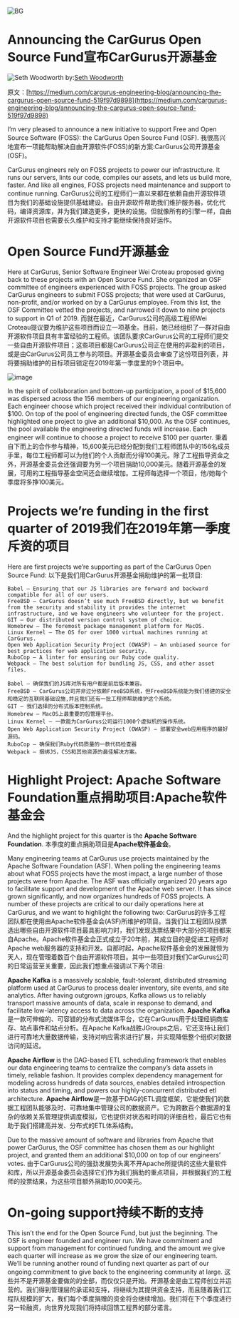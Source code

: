 ![BG](https://cdn-images-1.medium.com/max/1600/1*2ZQvt3M72k6t6TAi1SHjPQ.jpeg)
# Announcing the CarGurus Open Source Fund宣布CarGurus开源基金

![Seth Woodworth](https://cdn-images-1.medium.com/fit/c/100/100/0*IqfAInZtWk20Q_u_.jpg)
by:[Seth Woodworth](https://medium.com/@seth.woodworth)

原文：[https://medium.com/cargurus-engineering-blog/announcing-the-cargurus-open-source-fund-519f97d9898](https://medium.com/cargurus-engineering-blog/announcing-the-cargurus-open-source-fund-519f97d9898)

I’m very pleased to announce a new initiative to support Free and Open Source Software (FOSS): the CarGurus Open Source Fund (OSF).
我很高兴地宣布一项能帮助解决自由开源软件(FOSS)的新方案:CarGurus公司开源基金(OSF)。

CarGurus engineers rely on FOSS projects to power our infrastructure. It runs our servers, lints our code, compiles our assets, and lets us build more, faster. And like all engines, FOSS projects need maintenance and support to continue running.
CarGurus公司的工程师们一直以来都在依赖自由开源软件项目为我们的基础设施提供基础建设。自由开源软件帮助我们维护服务器，优化代码，编译资源库，并为我们建造更多，更快的设施。但就像所有的引擎一样，自由开源软件项目也需要长久维护和支持才能继续保持良好运作。

# Open Source Fund开源基金

Here at CarGurus, Senior Software Engineer Wei Croteau proposed giving back to these projects with an Open Source Fund. She organized an OSF committee of engineers experienced with FOSS projects. The group asked CarGurus engineers to submit FOSS projects; that were used at CarGurus, non-profit, and/or worked on by a CarGurus employee. From this list, the OSF Committee vetted the projects, and narrowed it down to nine projects to support in Q1 of 2019.
而就在最近，CarGurus公司的高级工程师Wei Croteau提议要为维护这些项目而设立一项基金。目前，她已经组织了一群对自由开源软件项目具有丰富经验的工程师。该团队要求CarGurus公司的工程师们提交一些自由开源软件项目；这些项目都是CarGurus公司正在使用的非盈利的项目，或是由CarGurus公司员工参与的项目。开源基金委员会审查了这份项目列表，并将要捐助维护的目标项目锁定在2019年第一季度里的9个项目中。

![image](https://cdn-images-1.medium.com/max/1200/1*WxuD-182jc7KC4a8299yzA.jpeg)

In the spirit of collaboration and bottom-up participation, a pool of $15,600 was dispersed across the 156 members of our engineering organization. Each engineer choose which project received their individual contribution of $100. On top of the pool of engineering directed funds, the OSF committee highlighted one project to give an additional $10,000. As the OSF continues, the pool available the engineering directed funds will increase. Each engineer will continue to choose a project to receive $100 per quarter.
秉着自下而上的合作参与精神，15,600美元已经分配到我们工程师团队中的156名成员手里，每位工程师都可以为他们的个人贡献而分得100美元。除了工程指导资金之外，开源基金委员会还强调要为另一个项目捐助10,000美元。随着开源基金的发展，可用的工程指导基金空间还会继续增加。工程师每选择一个项目，他/她每个季度将多挣100美元。

# Projects we’re funding in the first quarter of 2019我们在2019年第一季度斥资的项目

Here are first projects we’re supporting as part of the CarGurus Open Source Fund:
以下是我们用CarGurus开源基金捐助维护的第一批项目:

    Babel — Ensuring that our JS libraries are forward and backward compatible for all of our users.
    FreeBSD — CarGurus doesn’t use much FreeBSD directly, but we benefit from the security and stability it provides the internet infrastructure, and we have engineers who volunteer for the project.
    GIT — Our distributed version control system of choice.
    Homebrew — The foremost package management platform for MacOS.
    Linux Kernel — The OS for over 1000 virtual machines running at CarGurus.
    Open Web Application Security Project (OWASP) — An unbiased source for best practices for web application security.
    RuboCop — A linter for ensuring our Ruby code quality.
    Webpack — The best solution for bundling JS, CSS, and other asset files.

    Babel — 确保我们的JS库对所有用户都是前后版本兼容。
    FreeBSD — CarGurus公司并非过分依赖FreeBSD系统，但FreeBSD系统能为我们搭建的安全和稳定的互联网基础设施,并且我们还有一批工程师帮助维护这个系统。
    GIT — 我们选择的分布式版本控制系统。
    Homebrew — MacOS上最重要的包管理平台。
    Linux Kernel — 一款能为CarGurus公司运行1000个虚拟机的操作系统。
    Open Web Application Security Project (OWASP) — 部署安全web应用程序的最好源码。
    RuboCop — 确保我们Ruby代码质量的一款代码检查器
    Webpack — 捆绑JS，CSS和其他资源的最佳解决方案。

# Highlight Project: Apache Software Foundation重点捐助项目:Apache软件基金会

And the highlight project for this quarter is the **Apache Software Foundation**.
本季度的重点捐助项目是**Apache软件基金会**。

Many engineering teams at CarGurus use projects maintained by the Apache Software Foundation (ASF). When polling the engineering teams about what FOSS projects have the most impact, a large number of those projects were from Apache. The ASF was officially organized 20 years ago to facilitate support and development of the Apache web server. It has since grown significantly, and now organizes hundreds of FOSS projects. A number of these projects are critical to our daily operations here at CarGurus, and we want to highlight the following two:
CarGurus的许多工程团队都在使用由Apache软件基金会(ASF)所维护的项目。当我们让工程团队投票选出哪些自由开源软件项目最具影响力时，我们发现选票结果中大部分的项目都来自Apache。Apache软件基金会正式成立于20年前，其成立目的是促进工程师对Apache web服务器的支持和开发。自那时起，Apache软件基金会的发展就惊为天人，现在管理着数百个自由开源软件项目。其中一些项目对我们CarGurus公司的日常运营至关重要，因此我们想重点强调以下两个项目:

**Apache Kafka** is a massively scalable, fault-tolerant, distributed streaming platform used at CarGurus to process dealer inventory, site events, and site analytics. After having outgrown jgroups, Kafka allows us to reliably transport massive amounts of data, scale in response to demand, and facilitate low-latency access to data across the organization.
**Apache Kafka**是一款可伸缩的、可容错的分布式流媒体平台，它在CarGurus用于处理经销商库存、站点事件和站点分析。在Apache Kafka战胜JGroups之后，它还支持让我们进行可靠地大量数据传输，支持对响应需求进行扩展，并实现降低整个组织对数据访问的延迟。

**Apache Airflow** is the DAG-based ETL scheduling framework that enables our data engineering teams to centralize the company’s data assets in timely, reliable fashion. It provides complex dependency management for modeling across hundreds of data sources, enables detailed introspection into status and timing, and powers our highly-concurrent distributed etl architecture.
**Apache Airflow**是一款基于DAG的ETL调度框架，它能使我们的数据工程团队能够及时、可靠地集中管理公司的数据资产。它为跨数百个数据源的复杂的依赖关系管理提供调度模拟，它也提供对状态和时间的详细自检，最后它也有助于我们搭建高并发、分布式的ETL体系结构。

Due to the massive amount of software and libraries from Apache that power CarGurus, the OSF committee has chosen them as our highlight project, and granted them an additional $10,000 on top of our engineers’ votes.
由于CarGurus公司的强劲发展势头离不开Apache所提供的这些大量软件和库，所以开源基金委员会选择它们作为我们捐助的重点项目，并根据我们的工程师的投票结果，为这些项目额外捐助10,000美元。

# On-going support持续不断的支持
This isn’t the end for the Open Source Fund, but just the beginning. The OSF is engineer founded and engineer run. We have commitment and support from management for continued funding, and the amount we give each quarter will increase as we grow the size of our engineering team. We’ll be running another round of funding next quarter as part of our ongoing commitment to give back to the engineering community at large.
这些并不是开源基金要做的的全部，而仅仅只是开始。开源基金是由工程师创立并运营的。我们得到管理层的承诺和支持，将继续为其提供资金支持，而且随着我们工程队规模的扩大，我们每个季度捐赠的资金将会继续增加。我们将在下个季度进行另一轮融资，向世界兑现我们将持续回馈工程界的部分诺言。